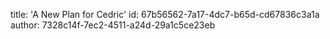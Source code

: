 title: 'A New Plan for Cedric'
id: 67b56562-7a17-4dc7-b65d-cd67836c3a1a
author: 7328c14f-7ec2-4511-a24d-29a1c5ce23eb
